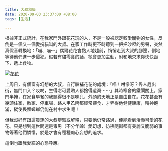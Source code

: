 ```yaml
---
title: 大叔和貓
date: 2020-09-03 23:37:00 +08:00
tags: [生活]

---
```


  
  
根據非正式統計，在我家門外跟花花玩的人，不是一般被認定較愛寵物的女性，反倒是一個又一個愛扮貓叫的大叔。在家工作時更不時聽到一把把沙啞的男聲，突然真假音轉換地：「喵、喵～」偶爾花花會黏人地趨前，悄悄走到大叔的腳邊，倒地等待他們進一步侵犯。假若有貓零食的話，牠會更加主動，附和地央求你快快跪下，遞上食物。

  
[![花花](https://1.bp.blogspot.com/-F2jjd-EQVC0/X1ENms7F3RI/AAAAAAAAIAs/bgfCjqrB0dQjrAyfcfuXsbo6bold8jMoQCLcBGAsYHQ/w400-h225/IMG_1793.jpeg)](https://1.bp.blogspot.com/-F2jjd-EQVC0/X1ENms7F3RI/AAAAAAAAIAs/bgfCjqrB0dQjrAyfcfuXsbo6bold8jMoQCLcBGAsYHQ/s2048/IMG%5F1793.jpeg)

  
上周日，有個富有幻想的大叔，自行腦補花花的處境：「喵！咁慘呀？畀人趕出街，無門口入？哎喲，生得咁可愛啲人都捨得遺棄⋯⋯」其時寒舍的鐵閘關上，家門半掩，在家食早餐的我聽得很不是味兒，外頭的天地正是自由自在。花花甚至有幾頭住家，敝家、停車場、路人甲乙丙都經常餵食，才弄得他健健康康，精神飽滿，縱使畏懼蟑螂仍能在村中求生呢！

  
但我沒好有跟這晨運的大叔辯駁或解釋，只要他仍常路過，便能看到活潑可愛的花花。只是想到這世間還是毒男（不分年齡）愛幻想，彷彿隨街都有美麗又脆弱的事物等著他們憐惜，於是才會有種種痴心妄想的追求。

  
這倒也跟我愛貓的心態呼應。
